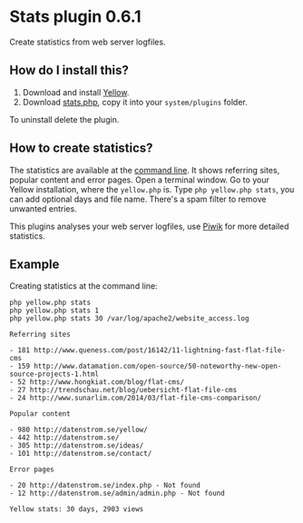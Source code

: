 Stats plugin 0.6.1
==================
Create statistics from web server logfiles.

How do I install this?
----------------------
1. Download and install [Yellow](https://github.com/datenstrom/yellow/).  
2. Download [stats.php](stats.php?raw=true), copy it into your `system/plugins` folder.  

To uninstall delete the plugin.

How to create statistics?
-------------------------
The statistics are available at the [command line](https://github.com/datenstrom/yellow-plugins/tree/master/commandline). It shows referring sites, popular content and error pages. Open a terminal window. Go to your Yellow installation, where the `yellow.php` is. Type `php yellow.php stats`, you can add optional days and file name. There's a spam filter to remove unwanted entries.

This plugins analyses your web server logfiles, use [Piwik](https://github.com/datenstrom/yellow-plugins/tree/master/piwik) for more detailed statistics.

Example
-------
Creating statistics at the command line:

`php yellow.php stats`  
`php yellow.php stats 1`  
`php yellow.php stats 30 /var/log/apache2/website_access.log` 

~~~~
Referring sites

- 181 http://www.queness.com/post/16142/11-lightning-fast-flat-file-cms
- 159 http://www.datamation.com/open-source/50-noteworthy-new-open-source-projects-1.html
- 52 http://www.hongkiat.com/blog/flat-cms/
- 27 http://trendschau.net/blog/uebersicht-flat-file-cms
- 24 http://www.sunarlim.com/2014/03/flat-file-cms-comparison/

Popular content

- 980 http://datenstrom.se/yellow/
- 442 http://datenstrom.se/
- 305 http://datenstrom.se/ideas/
- 101 http://datenstrom.se/contact/

Error pages

- 20 http://datenstrom.se/index.php - Not found
- 12 http://datenstrom.se/admin/admin.php - Not found

Yellow stats: 30 days, 2903 views
~~~~
